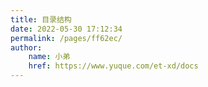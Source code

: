 ```yaml
---
title: 目录结构
date: 2022-05-30 17:12:34
permalink: /pages/ff62ec/
author:
    name: 小弟
    href: https://www.yuque.com/et-xd/docs
---
```



```

```
